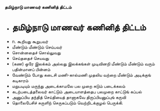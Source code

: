 **தமிழ்நாடு மாணவர் கணினித் திட்டம்**
- # தமிழ்நாடு மாணவர் கணினித் திட்டம்
- n. கூறியது கூறுபவர்
- மீண்டும் மீண்டும் செய்பவர்
- சொன்னதைச் சொல்லுவது
- செய்ததைச் செயவது
- (கண) ஒரே இலக்கம் அல்லது இலக்கங்கள் முடிவினறி மீண்டும் மீண்டும் வரும் பதின்மானப் பின்னம்
- வேண்டும் போது கடைசி மணி-கால்மணி முதலிய வற்றை மீண்டும் அடிக்குங் கடிகாரம்
- மறுபடியும் மருந்து அடைக்காமலே பல முறை சுடும் படைக்கலம்
- கடற்படைத்தலைவர் காட்டும் அடையாளத்தைப பலமுறை காட்டுங் கப்பல்
- அனுப்பிய தந்தித் செய்தியைத் தானாகவே திருப்பியனுப்புங் கருவி
- தொலைபேசிச் சுருளிற் செருகப்படும் வெற்றிடக்குழல் பெருக்கி.

